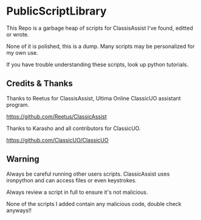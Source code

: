 # PublicScriptLibrary
This Repo is a garbage heap of scripts for ClassisAssist I've found, editted or wrote.

None of it is polished, this is a dump. Many scripts may be personalized for my own use.

If you have trouble understanding these scripts, look up python tutorials.

## Credits & Thanks ##
Thanks to Reetus for ClassisAssist, Ultima Online ClassicUO assistant program.

https://github.com/Reetus/ClassicAssist

Thanks to Karasho and all contributors for ClassicUO.

https://github.com/ClassicUO/ClassicUO

## Warning ##
Always be careful running other users scripts. ClassicAssist uses ironpython and can access files or even keystrokes.

Always review a script in full to ensure it's not malicious.

None of the scripts I added contain any malicious code, double check anyways!!
